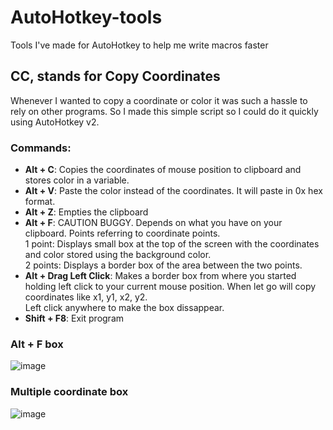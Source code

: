 # AutoHotkey-tools
Tools I've made for AutoHotkey to help me write macros faster
## CC, stands for Copy Coordinates
Whenever I wanted to copy a coordinate or color it was such a hassle to rely on other programs.
So I made this simple script so I could do it quickly using AutoHotkey v2.<br/>
### Commands:
- **Alt + C**: Copies the coordinates of mouse position to clipboard and stores color in a variable.
- **Alt + V**: Paste the color instead of the coordinates. It will paste in 0x hex format.
- **Alt + Z**: Empties the clipboard
- **Alt + F**: CAUTION BUGGY. Depends on what you have on your clipboard. Points referring to coordinate points.
      <br/>1 point: Displays small box at the top of the screen with the coordinates and color stored using the background color. 
      <br/>2 points: Displays a border box of the area between the two points.
- **Alt + Drag Left Click**: Makes a border box from where you started holding left click to your current mouse position. When let go will copy coordinates like x1, y1, x2, y2.
      <br/>Left click anywhere to make the box dissappear.
- **Shift + F8**: Exit program
### Alt + F box
![image](https://github.com/user-attachments/assets/21e3aebf-742a-4f61-ba3a-896624db7629)
### Multiple coordinate box
![image](https://github.com/user-attachments/assets/2497a530-703e-4ad2-893a-7df8f2c18b98)

